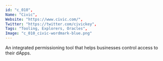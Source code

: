 ```yaml
--- 
id: "c_010", 
Name: "Civic", 
Website: "https://www.civic.com/", 
Twitter: "https://twitter.com/civickey", 
Tags: "Tooling, Explorers, Oracles", 
Image: "c_010_civic-wordmark-blue.png" 
--- 
```

<!--lang:en--> 
An integrated permissioning tool that helps businesses control access to their dApps.
<!--lang:es--] 
Una herramienta de autorización integrada que ayuda a las empresas a controlar el acceso a sus dApps.
<!--lang:de--] 
Ein integriertes Berechtigungstool, mit dem Unternehmen den Zugriff auf ihre dApps kontrollieren können.
<!--lang:fr--] 
Un outil d'autorisation intégré qui aide les entreprises à contrôler l'accès à leurs dApps.
<!--lang:pl--] 
Zintegrowane narzędzie do uzyskiwania uprawnień, które pomaga firmom kontrolować dostęp do ich dApps.
<!--lang:uk--] 
Інтегрований інструмент надання дозволів, який допомагає компаніям контролювати доступ до своїх dApps.
[!--lang:*--> 
